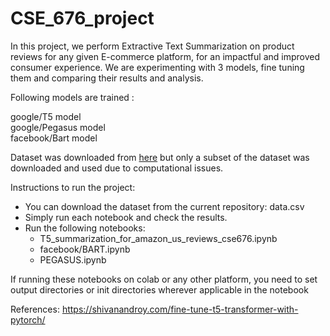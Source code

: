 # CSE_676_project
In this project, we perform Extractive Text Summarization on product reviews for any given E-commerce platform, for an impactful and improved consumer experience. We are experimenting with 3 models, fine tuning them and comparing their results and analysis.

Following models are trained :

google/T5 model <br/>
google/Pegasus model <br/>
facebook/Bart model <br/>

Dataset was downloaded from [here](https://huggingface.co/datasets/amazon_us_reviews) but only a subset of the dataset was downloaded and used due to computational issues.<br/>

Instructions to run the project:<br/>

- You can download the dataset from the current repository: data.csv
- Simply run each notebook and check the results.<br/>
- Run the following notebooks:
  - T5_summarization_for_amazon_us_reviews_cse676.ipynb 
  - facebook/BART.ipynb 
  - PEGASUS.ipynb 

If running these notebooks on colab or any other platform, you need to set output directories or init directories wherever applicable in the notebook


References: 
https://shivanandroy.com/fine-tune-t5-transformer-with-pytorch/




